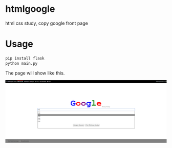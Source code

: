# htmlgoogle
html css study, copy google front page

# Usage
	pip install flask
	python main.py

The page will show like this.

![google](demo.png)
	

